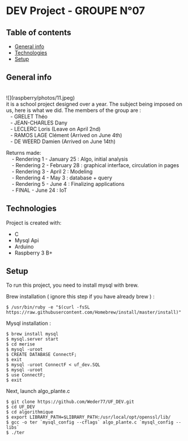 # DEV Project - GROUPE N°07

## Table of contents
* [General info](#general-info)
* [Technologies](#technologies)
* [Setup](#setup)

## General info
<br />
![](raspberry/photos/11.jpeg)
<br />
it is a school project designed over a year. The subject being imposed on us, here is what we did. The members of the group are : <br>
&nbsp;&nbsp; - GRELET Théo <br />
&nbsp;&nbsp; - JEAN-CHARLES Dany<br />
&nbsp;&nbsp; - LECLERC Loris (Leave on April 2nd)<br />
&nbsp;&nbsp; - RAMOS LAGE Clément (Arrived on June 4th) <br />
&nbsp;&nbsp; - DE WEERD Damien (Arrived on June 14th) <br />


Returns made: <br />
&nbsp; &nbsp; - Rendering 1 - January 25 : Algo, initial analysis <br />
&nbsp; &nbsp; - Rendering 2 - February 28 : graphical interface, circulation in pages <br />
&nbsp; &nbsp; - Rendering 3 - April 2 : Modeling <br />
&nbsp; &nbsp; - Rendering 4 - May 3 : database + query <br />
&nbsp; &nbsp; - Rendering 5 - June 4 : Finalizing applications <br />
&nbsp; &nbsp; - FINAL - June 24 : IoT



## Technologies
Project is created with:
* C
* Mysql Api
* Arduino
* Raspberry 3 B+

	
## Setup
To run this project, you need to install mysql with brew.

Brew installation ( ignore this step if you have already brew ) :

```
$ /usr/bin/ruby -e "$(curl -fsSL https://raw.githubusercontent.com/Homebrew/install/master/install)" 
```

Mysql installation :

```
$ brew install mysql
$ mysql.server start
$ cd merise
$ mysql -uroot
$ CREATE DATABASE ConnectF;
$ exit
$ mysql -uroot ConnectF < uf_dev.SQL
$ mysql -uroot
$ use ConnectF;
$ exit
```

Next, launch algo_plante.c 

```
$ git clone https://github.com/Weder77/UF_DEV.git
$ cd UF_DEV
$ cd algorithmique
$ export LIBRARY_PATH=$LIBRARY_PATH:/usr/local/opt/openssl/lib/
$ gcc -o ter `mysql_config --cflags` algo_plante.c `mysql_config --libs` 
$ ./ter
```

